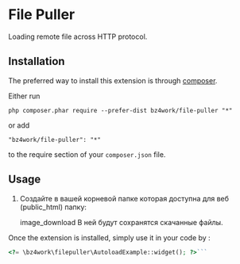 File Puller
===========
Loading remote file across HTTP protocol. 

Installation
------------

The preferred way to install this extension is through [composer](http://getcomposer.org/download/).

Either run

```
php composer.phar require --prefer-dist bz4work/file-puller "*"
```

or add

```
"bz4work/file-puller": "*"
```

to the require section of your `composer.json` file.


Usage
-----

1. Создайте в вашей корневой папке которая доступна для веб (public_html) папку:
    
    
    image_download
В ней будут сохранятся скачанные файлы.

    

Once the extension is installed, simply use it in your code by  :

```php
<?= \bz4work\filepuller\AutoloadExample::widget(); ?>```